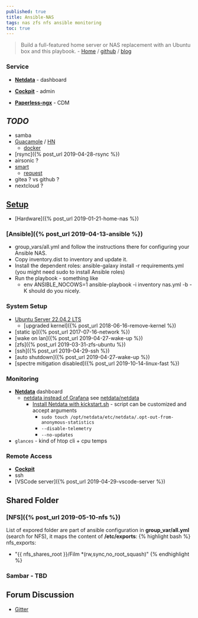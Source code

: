 ```yaml
---
published: true
title: Ansible-NAS
tags: nas zfs nfs ansible monitoring
toc: true
---
```

>  Build a full-featured home server or NAS replacement with an Ubuntu box and this playbook. - [Home](https://ansible-nas.io/blog/) / [github](https://github.com/davestephens/ansible-nas) / [blog](https://davidstephens.uk/2019/01/02/an-update-on-ansible-nas/)

<link rel="shortcut icon" href="https://cdn-icons-png.flaticon.com/512/14349/14349847.png" type="image/x-icon" />

<style>
	.service {
		display: flex;
		align-items: center;
		margin-bottom: 10px;
		font-family: Arial, sans-serif;
	}
	.indicator {
		width: 15px;
		height: 15px;
		border-radius: 50%;
		margin-right: 10px;
		background-color: gray;
	}
</style>

### Service

  <div id="services"></div>
	
<script>
	const services = [
		{ name: "NetData", url: "http://tronaut:19999/api/v1/info" },
		{ name: "Cockpit", url: "http://tronaut:9090" },
		{ name: "Paperless-ngx", url: "http://tronaut:8000" },
	];

	const container = document.getElementById('services');

	services.forEach(service => {
		const el = document.createElement('div');
		el.className = 'service';
		el.innerHTML = `<div class="indicator"></div><span>${service.name}</span>`;
		container.appendChild(el);

		// Check availability
		fetch(service.url, { mode: 'no-cors' }) // use 'cors' if you control the server
			.then(() => {
				el.querySelector('.indicator').style.backgroundColor = 'green';
			})
			.catch(() => {
				el.querySelector('.indicator').style.backgroundColor = 'red';
			});
	});
</script>


- [**Netdata**](http://192.168.0.125:19999) - dashboard
- [**Cockpit**](http://192.168.0.125:9090)  - admin

- [**Paperless-ngx**](http://192.168.0.125:8000) - CDM


## _TODO_
- samba 
- [Guacamole](https://guacamole.apache.org/doc/gug/users-guide.html) / [HN](https://news.ycombinator.com/item?id=39867702)
	- [docker](https://guacamole.apache.org/doc/gug/guacamole-docker.html)
- [rsync]({% post_url 2019-04-28-rsync %})
- airsonic ?
- [smart](https://help.ubuntu.com/community/Smartmontools)
	- [request](https://github.com/davestephens/ansible-nas/issues/2)
- gitea ? vs github ?
- nextcloud ?

 
## [Setup](https://github.com/davestephens/ansible-nas)

- [Hardware]({% post_url 2019-01-21-home-nas %})


### [Ansible]({% post_url 2019-04-13-ansible %})
- group_vars/all.yml and follow the instructions there for configuring your Ansible NAS.
- Copy inventory.dist to inventory and update it.
- Install the dependent roles: ansible-galaxy install -r requirements.yml (you might need sudo to install Ansible roles)
- Run the playbook - something like 
	- env ANSIBLE_NOCOWS=1 ansible-playbook -i inventory nas.yml -b -K should do you nicely.

### System Setup
- [Ubuntu Server 22.04.2 LTS](https://www.ubuntu.com/download/server)
	- [upgraded kernel]({% post_url 2018-06-16-remove-kernel %})
- [static ip]({% post_url 2017-07-16-network %})
- [wake on lan]({% post_url 2019-04-27-wake-up %})
- [zfs]({% post_url 2019-03-31-zfs-ubuntu %})
- [ssh]({% post_url 2019-04-29-ssh %})
- [auto shutdown]({% post_url 2019-04-27-wake-up %})
- [spectre mitigation disabled]({% post_url 2019-10-14-linux-fast %})

### Monitoring
- [**Netdata**](http://192.168.0.125:19999) dashboard
	- [netdata instead of Grafana](https://github.com/davestephens/ansible-nas/issues/8) see [netdata/netdata](https://github.com/netdata/netdata)
		- [Install Netdata with kickstart.sh](https://learn.netdata.cloud/docs/netdata-agent/installation/linux) - script can be customized and accept arguments
			- `sudo touch /opt/netdata/etc/netdata/.opt-out-from-anonymous-statistics`
			- `--disable-telemetry`
			- `--no-updates`
- `glances` - kind of htop cli + cpu temps
    
### Remote Access
- [**Cockpit**](http://192.168.0.125:9090)
- ssh
- [VSCode server]({% post_url 2019-04-29-vscode-server %})

## Shared Folder

### [NFS]({% post_url 2019-05-10-nfs %})

List of expored folder are part of ansible configuration in **group_var/all.yml** (search for NFS), it maps the content of **/etc/exports**:
{% highlight bash %}
nfs_exports:
  - "{{ nfs_shares_root }}/Film *(rw,sync,no_root_squash)"
{% endhighlight %}

### Sambar - TBD

## Forum Discussion
- [Gitter](https://gitter.im/Ansible-NAS/Chat)
